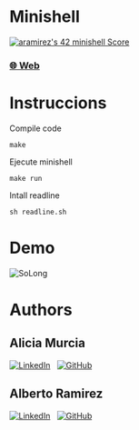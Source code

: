 # Minishell

[![aramirez's 42 minishell Score](https://badge42.vercel.app/api/v2/cl6y65hc100490gl7reg9ecj1/project/2866738)](https://github.com/JaeSeoKim/badge42)

### [🌐 Web](arsalas.github.io/minishell/) 

# Instruccions
Compile code
```shell
make
```
Ejecute minishell
```shell
make run
```
Intall readline
```shell
sh readline.sh
```

# Demo
![SoLong](https://raw.githubusercontent.com/arsalas/42_Cursus/main/video/demo.gif)


# Authors
## Alicia Murcia
<!-- [Alicia Murcia](https://github.com/aliciamurma) -->
[![LinkedIn](https://img.shields.io/badge/linkedin-%230077B5.svg?style=for-the-badge&logo=linkedin&logoColor=white)](https://es.linkedin.com/in/aliciamurciamaya)
&nbsp;
[![GitHub](https://img.shields.io/badge/github-%23121011.svg?style=for-the-badge&logo=github&logoColor=white)](https://github.com/aliciamurma)

## Alberto Ramirez
<!-- [Alberto Ramirez](https://github.com/arsalas) -->
[![LinkedIn](https://img.shields.io/badge/linkedin-%230077B5.svg?style=for-the-badge&logo=linkedin&logoColor=white)](https://www.linkedin.com/in/alberto-ram%C3%ADrez-salas/)
&nbsp;
[![GitHub](https://img.shields.io/badge/github-%23121011.svg?style=for-the-badge&logo=github&logoColor=white)](https://github.com/arsalas)
